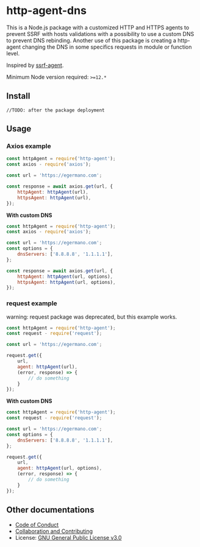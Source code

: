 # http-agent-dns

This is a Node.js package with a customized HTTP and HTTPS agents to prevent SSRF with hosts validations with a possibility to use a custom DNS to prevent DNS rebinding. Another use of this package is creating a http-agent changing the DNS in some specifics requests in module or function level.

Inspired by [ssrf-agent](https://github.com/welefen/ssrf-agent).

Minimum Node version required: `>=12.*`

## Install

`//TODO: after the package deployment`

## Usage

### Axios example

```javascript
const httpAgent = require('http-agent');
const axios - require('axios');

const url = 'https://egermano.com';

const response = await axios.get(url, {
    httpAgent: httpAgent(url),
    httpsAgent: httpAgent(url),
});
```

**With custom DNS**

```javascript
const httpAgent = require('http-agent');
const axios - require('axios');

const url = 'https://egermano.com';
const options = {
    dnsServers: ['8.8.8.8', '1.1.1.1'],
};

const response = await axios.get(url, {
    httpAgent: httpAgent(url, options),
    httpsAgent: httpAgent(url, options),
});
```

### request example

warning: request package was deprecated, but this example works.

```javascript
const httpAgent = require('http-agent');
const request - require('request');

const url = 'https://egermano.com';

request.get({
    url,
    agent: httpAgent(url),
    (error, response) => {
        // do something
    }
});
```

**With custom DNS**

```javascript
const httpAgent = require('http-agent');
const request - require('request');

const url = 'https://egermano.com';
const options = {
    dnsServers: ['8.8.8.8', '1.1.1.1'],
};

request.get({
    url,
    agent: httpAgent(url, options),
    (error, response) => {
        // do something
    }
});
```

## Other documentations

- [Code of Conduct](CODE_OF_CONDUCT.md)
- [Collaboration and Contributing](CONTRIBUTING.md)
- License: [GNU General Public License v3.0](LICENSE)
